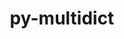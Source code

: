 ---
title: "py-multidict"
layout: cache
categories: [package, develop-2024-05-12]
meta: {"versions": ["6.0.4"], "compilers": ["apple-clang@=15.0.0", "gcc@=11.4.0", "gcc@=9.4.0", "oneapi@=2024.0.0"], "oss": ["ubuntu20.04", "ubuntu22.04", "ventura"], "platforms": ["darwin", "linux"], "targets": ["aarch64", "neoverse_v1", "neoverse_v2", "ppc64le", "x86_64_v3"], "stacks": ["e4s", "e4s-neoverse-v2", "e4s-neoverse_v1", "e4s-oneapi", "e4s-power", "ml-darwin-aarch64-mps", "ml-linux-x86_64-cpu", "ml-linux-x86_64-cuda", "root"], "num_specs": 7, "num_specs_by_stack": {"ml-darwin-aarch64-mps": 1, "root": 7, "e4s-power": 1, "e4s-neoverse_v1": 1, "e4s-neoverse-v2": 1, "ml-linux-x86_64-cpu": 1, "ml-linux-x86_64-cuda": 1, "e4s": 1, "e4s-oneapi": 1}}
spec_details: [{"hash": "6eki6pjgoly6ulzhkqtpsrc4xt6px2kf", "compiler": "apple-clang@=15.0.0", "versions": ["6.0.4"], "os": "ventura", "platform": "darwin", "target": "aarch64", "variants": ["build_system=python_pip"], "stacks": ["ml-darwin-aarch64-mps", "root"], "size": "-", "tarball": "https://binaries.spack.io/releases/develop-2024-05-12/build_cache/darwin-ventura-aarch64/apple-clang-15.0.0/py-multidict-6.0.4/darwin-ventura-aarch64-apple-clang-15.0.0-py-multidict-6.0.4-6eki6pjgoly6ulzhkqtpsrc4xt6px2kf.spack"}, {"hash": "mm2ycgf5wsx4vpvrifi4rej5c4566mos", "compiler": "gcc@=9.4.0", "versions": ["6.0.4"], "os": "ubuntu20.04", "platform": "linux", "target": "ppc64le", "variants": ["build_system=python_pip"], "stacks": ["e4s-power", "root"], "size": "-", "tarball": "https://binaries.spack.io/releases/develop-2024-05-12/build_cache/linux-ubuntu20.04-ppc64le/gcc-9.4.0/py-multidict-6.0.4/linux-ubuntu20.04-ppc64le-gcc-9.4.0-py-multidict-6.0.4-mm2ycgf5wsx4vpvrifi4rej5c4566mos.spack"}, {"hash": "hrd62uq5cpdnougkhnlltva44pjeyd5t", "compiler": "gcc@=11.4.0", "versions": ["6.0.4"], "os": "ubuntu22.04", "platform": "linux", "target": "neoverse_v1", "variants": ["build_system=python_pip"], "stacks": ["root", "e4s-neoverse_v1"], "size": "-", "tarball": "https://binaries.spack.io/releases/develop-2024-05-12/build_cache/linux-ubuntu22.04-neoverse_v1/gcc-11.4.0/py-multidict-6.0.4/linux-ubuntu22.04-neoverse_v1-gcc-11.4.0-py-multidict-6.0.4-hrd62uq5cpdnougkhnlltva44pjeyd5t.spack"}, {"hash": "z7mvxgmcyah6246u5ymwmfj6i57zjse3", "compiler": "gcc@=11.4.0", "versions": ["6.0.4"], "os": "ubuntu22.04", "platform": "linux", "target": "neoverse_v2", "variants": ["build_system=python_pip"], "stacks": ["e4s-neoverse-v2", "root"], "size": "-", "tarball": "https://binaries.spack.io/releases/develop-2024-05-12/build_cache/linux-ubuntu22.04-neoverse_v2/gcc-11.4.0/py-multidict-6.0.4/linux-ubuntu22.04-neoverse_v2-gcc-11.4.0-py-multidict-6.0.4-z7mvxgmcyah6246u5ymwmfj6i57zjse3.spack"}, {"hash": "x2o7k2imwwbxovnbvz4fx6scu5l2ccdy", "compiler": "gcc@=11.4.0", "versions": ["6.0.4"], "os": "ubuntu22.04", "platform": "linux", "target": "x86_64_v3", "variants": ["build_system=python_pip"], "stacks": ["ml-linux-x86_64-cpu", "root", "ml-linux-x86_64-cuda"], "size": "-", "tarball": "https://binaries.spack.io/releases/develop-2024-05-12/build_cache/linux-ubuntu22.04-x86_64_v3/gcc-11.4.0/py-multidict-6.0.4/linux-ubuntu22.04-x86_64_v3-gcc-11.4.0-py-multidict-6.0.4-x2o7k2imwwbxovnbvz4fx6scu5l2ccdy.spack"}, {"hash": "hbkip72jgxq2mrpjlamb5zxd7vuaihtn", "compiler": "gcc@=11.4.0", "versions": ["6.0.4"], "os": "ubuntu22.04", "platform": "linux", "target": "x86_64_v3", "variants": ["build_system=python_pip"], "stacks": ["e4s", "root"], "size": "-", "tarball": "https://binaries.spack.io/releases/develop-2024-05-12/build_cache/linux-ubuntu22.04-x86_64_v3/gcc-11.4.0/py-multidict-6.0.4/linux-ubuntu22.04-x86_64_v3-gcc-11.4.0-py-multidict-6.0.4-hbkip72jgxq2mrpjlamb5zxd7vuaihtn.spack"}, {"hash": "fopk23gpemsyjdngubwcev37d3z2kcsi", "compiler": "oneapi@=2024.0.0", "versions": ["6.0.4"], "os": "ubuntu22.04", "platform": "linux", "target": "x86_64_v3", "variants": ["build_system=python_pip"], "stacks": ["root", "e4s-oneapi"], "size": "-", "tarball": "https://binaries.spack.io/releases/develop-2024-05-12/build_cache/linux-ubuntu22.04-x86_64_v3/oneapi-2024.0.0/py-multidict-6.0.4/linux-ubuntu22.04-x86_64_v3-oneapi-2024.0.0-py-multidict-6.0.4-fopk23gpemsyjdngubwcev37d3z2kcsi.spack"}]
---